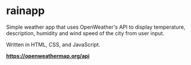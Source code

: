 # rainapp

Simple weather app that uses OpenWeather's API to display temperature, description, humidity and wind speed of the city from user input. 

Written in HTML, CSS, and JavaScript.

**https://openweathermap.org/api**

